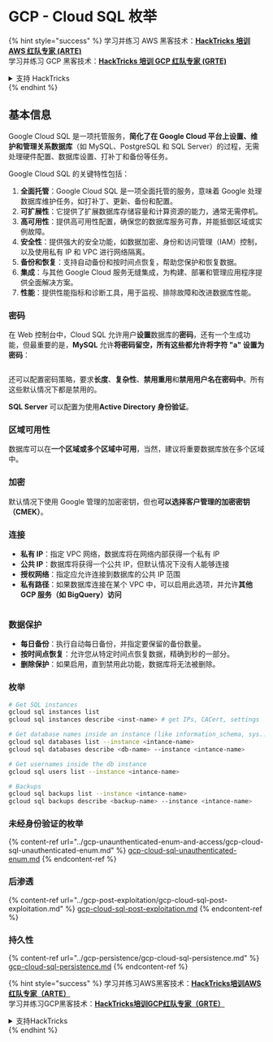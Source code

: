 # GCP - Cloud SQL 枚举

{% hint style="success" %}
学习并练习 AWS 黑客技术：<img src="/.gitbook/assets/image.png" alt="" data-size="line">[**HackTricks 培训 AWS 红队专家 (ARTE)**](https://training.hacktricks.xyz/courses/arte)<img src="/.gitbook/assets/image.png" alt="" data-size="line">\
学习并练习 GCP 黑客技术：<img src="/.gitbook/assets/image (2).png" alt="" data-size="line">[**HackTricks 培训 GCP 红队专家 (GRTE)**<img src="/.gitbook/assets/image (2).png" alt="" data-size="line">](https://training.hacktricks.xyz/courses/grte)

<details>

<summary>支持 HackTricks</summary>

* 查看 [**订阅计划**](https://github.com/sponsors/carlospolop)!
* **加入** 💬 [**Discord 群组**](https://discord.gg/hRep4RUj7f) 或 [**电报群组**](https://t.me/peass) 或 **关注** 我们的 **Twitter** 🐦 [**@hacktricks\_live**](https://twitter.com/hacktricks\_live)**.**
* 通过向 [**HackTricks**](https://github.com/carlospolop/hacktricks) 和 [**HackTricks Cloud**](https://github.com/carlospolop/hacktricks-cloud) github 仓库提交 PR 来分享黑客技巧。

</details>
{% endhint %}

## 基本信息

Google Cloud SQL 是一项托管服务，**简化了在 Google Cloud 平台上设置、维护和管理关系数据库**（如 MySQL、PostgreSQL 和 SQL Server）的过程，无需处理硬件配置、数据库设置、打补丁和备份等任务。

Google Cloud SQL 的关键特性包括：

1. **全面托管**：Google Cloud SQL 是一项全面托管的服务，意味着 Google 处理数据库维护任务，如打补丁、更新、备份和配置。
2. **可扩展性**：它提供了扩展数据库存储容量和计算资源的能力，通常无需停机。
3. **高可用性**：提供高可用性配置，确保您的数据库服务可靠，并能抵御区域或实例故障。
4. **安全性**：提供强大的安全功能，如数据加密、身份和访问管理（IAM）控制，以及使用私有 IP 和 VPC 进行网络隔离。
5. **备份和恢复**：支持自动备份和按时间点恢复，帮助您保护和恢复数据。
6. **集成**：与其他 Google Cloud 服务无缝集成，为构建、部署和管理应用程序提供全面解决方案。
7. **性能**：提供性能指标和诊断工具，用于监视、排除故障和改进数据库性能。

### 密码

在 Web 控制台中，Cloud SQL 允许用户**设置**数据库的**密码**，还有一个生成功能，但最重要的是，**MySQL** 允许**将密码留空，所有这些都允许将字符 "a" 设置为密码**：

<figure><img src="../../../.gitbook/assets/image (14).png" alt=""><figcaption></figcaption></figure>

还可以配置密码策略，要求**长度**、**复杂性**、**禁用重用**和**禁用用户名在密码中**。所有这些默认情况下都是禁用的。

**SQL Server** 可以配置为使用**Active Directory 身份验证**。

### 区域可用性

数据库可以在**一个区域或多个区域中可用**，当然，建议将重要数据库放在多个区域中。

### 加密

默认情况下使用 Google 管理的加密密钥，但也**可以选择客户管理的加密密钥（CMEK）**。

### 连接

* **私有 IP**：指定 VPC 网络，数据库将在网络内部获得一个私有 IP
* **公共 IP**：数据库将获得一个公共 IP，但默认情况下没有人能够连接
* **授权网络**：指定应允许连接到数据库的公共 IP 范围
* **私有路径**：如果数据库连接在某个 VPC 中，可以启用此选项，并允许**其他 GCP 服务（如 BigQuery）访问**

<figure><img src="../../../.gitbook/assets/image (15).png" alt=""><figcaption></figcaption></figure>

### 数据保护

* **每日备份**：执行自动每日备份，并指定要保留的备份数量。
* **按时间点恢复**：允许您从特定时间点恢复数据，精确到秒的一部分。
* **删除保护**：如果启用，直到禁用此功能，数据库将无法被删除。

### 枚举
```bash
# Get SQL instances
gcloud sql instances list
gcloud sql instances describe <inst-name> # get IPs, CACert, settings

# Get database names inside an instance (like information_schema, sys...)
gcloud sql databases list --instance <intance-name>
gcloud sql databases describe <db-name> --instance <intance-name>

# Get usernames inside the db instance
gcloud sql users list --instance <intance-name>

# Backups
gcloud sql backups list --instance <intance-name>
gcloud sql backups describe <backup-name> --instance <intance-name>
```
### 未经身份验证的枚举

{% content-ref url="../gcp-unaunthenticated-enum-and-access/gcp-cloud-sql-unauthenticated-enum.md" %}
[gcp-cloud-sql-unauthenticated-enum.md](../gcp-unaunthenticated-enum-and-access/gcp-cloud-sql-unauthenticated-enum.md)
{% endcontent-ref %}

### 后渗透

{% content-ref url="../gcp-post-exploitation/gcp-cloud-sql-post-exploitation.md" %}
[gcp-cloud-sql-post-exploitation.md](../gcp-post-exploitation/gcp-cloud-sql-post-exploitation.md)
{% endcontent-ref %}

### 持久性

{% content-ref url="../gcp-persistence/gcp-cloud-sql-persistence.md" %}
[gcp-cloud-sql-persistence.md](../gcp-persistence/gcp-cloud-sql-persistence.md)
{% endcontent-ref %}

{% hint style="success" %}
学习并练习AWS黑客技术：<img src="/.gitbook/assets/image.png" alt="" data-size="line">[**HackTricks培训AWS红队专家（ARTE）**](https://training.hacktricks.xyz/courses/arte)<img src="/.gitbook/assets/image.png" alt="" data-size="line">\
学习并练习GCP黑客技术：<img src="/.gitbook/assets/image (2).png" alt="" data-size="line">[**HackTricks培训GCP红队专家（GRTE）**<img src="/.gitbook/assets/image (2).png" alt="" data-size="line">](https://training.hacktricks.xyz/courses/grte)

<details>

<summary>支持HackTricks</summary>

* 检查[**订阅计划**](https://github.com/sponsors/carlospolop)!
* **加入** 💬 [**Discord群组**](https://discord.gg/hRep4RUj7f) 或 [**电报群组**](https://t.me/peass) 或 **关注**我们的**Twitter** 🐦 [**@hacktricks\_live**](https://twitter.com/hacktricks\_live)**.**
* 通过向[**HackTricks**](https://github.com/carlospolop/hacktricks)和[**HackTricks Cloud**](https://github.com/carlospolop/hacktricks-cloud) github仓库提交PR来分享黑客技巧。

</details>
{% endhint %}
